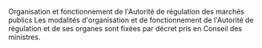 Organisation et fonctionnement de l'Autorité de
régulation des marchés publics
Les modalités d'organisation et de fonctionnement de l'Autorité de
régulation et de ses organes sont fixées par décret pris en Conseil des
ministres.